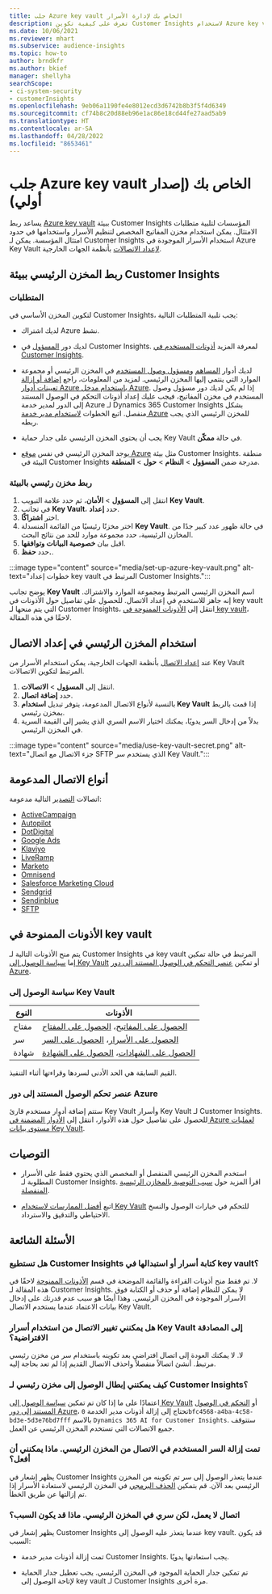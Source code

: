 ```yaml
---
title: جلب Azure key vault الخاص بك لإدارة الأسرار
description: تعرف على كيفية تكوين Customer Insights لاستخدام Azure key vault الخاص بك.
ms.date: 10/06/2021
ms.reviewer: mhart
ms.subservice: audience-insights
ms.topic: how-to
author: brndkfr
ms.author: bkief
manager: shellyha
searchScope:
- ci-system-security
- customerInsights
ms.openlocfilehash: 9eb06a1190fe4e8012ecd3d6742b8b3f5f4d6349
ms.sourcegitcommit: cf74b8c20d88eb96e1ac86e18cd44fe27aad5ab9
ms.translationtype: HT
ms.contentlocale: ar-SA
ms.lasthandoff: 04/28/2022
ms.locfileid: "8653461"
---
```

# <a name="bring-your-own-azure-key-vault-preview"></a>جلب Azure key vault الخاص بك (إصدار أولي)

يساعد ربط [Azure key vault](/azure/key-vault/general/basic-concepts) ببيئة Customer Insights المؤسسات لتلبية متطلبات الامتثال.
يمكن استخدام مخزن المفاتيح المخصص لتنظيم الأسرار واستخدامها في حدود امتثال المؤسسة. يمكن لـ Customer Insights استخدام الأسرار الموجودة في Azure Key Vault [لإعداد الاتصالات](connections.md) بأنظمة الجهات الخارجية.

## <a name="link-the-key-vault-to-the-customer-insights-environment"></a>ربط المخزن الرئيسي ببيئة Customer Insights

### <a name="prerequisites"></a>المتطلبات

لتكوين المخزن الأساسي في Customer Insights، يجب تلبية المتطلبات التالية:

- لديك اشتراك Azure نشط.

- لديك دور [المسؤول](permissions.md#admin) في Customer Insights. لمعرفة المزيد [أذونات المستخدم في Customer Insights](permissions.md#assign-roles-and-permissions).

- لديك أدوار [المساهم](/azure/role-based-access-control/built-in-roles#contributor) و[مسؤول وصول المستخدم](/azure/role-based-access-control/built-in-roles#user-access-administrator) في المخزن الرئيسي أو مجموعة الموارد التي ينتمي إليها المخزن الرئيسي. لمزيد من المعلومات، راجع [إضافة أو إزالة تعيينات أدوار Azure باستخدام مدخل Azure](/azure/role-based-access-control/role-assignments-portal). إذا لم يكن لديك دور مسؤول وصول المستخدم في مخزن المفاتيح، فيجب عليك إعداد أذونات التحكم في الوصول المستند إلى الدور لمدير خدمة Azure لـ Dynamics 365 Customer Insights بشكل منفصل. اتبع الخطوات [لاستخدام مدير خدمة Azure](connect-service-principal.md) للمخزن الرئيسي الذي يجب ربطه.

- يجب أن يحتوي المخزن الرئيسي على جدار حماية Key Vault في حالة **ممكّن**.

- يوجد المخزن الرئيسي في نفس [موقع Azure](https://azure.microsoft.com/global-infrastructure/geographies/#overview) مثل بيئة Customer Insights. منطقة البيئة في Customer Insights مدرجة ضمن **المسؤول** > **النظام** > **حول** > **المنطقة**.

### <a name="link-a-key-vault-to-the-environment"></a>ربط مخزن رئيسي بالبيئة

1. انتقل إلى **المسؤول** > **الأمان**، ثم حدد علامة التبويب **Key Vault**.
1. في تجانب **Key Vault**، حدد **إعداد**.
1. اختر **اشتراكًا**.
1. اختر مخزنًا رئيسيًا من القائمة المنسدلة **Key Vault**. في حالة ظهور عدد كبير جدًا من المخازن الرئيسية، حدد مجموعة موارد للحد من نتائج البحث.
1. اقبل بيان **خصوصية البيانات وتوافقها**.
1. حدد **حفظ.**.

:::image type="content" source="media/set-up-azure-key-vault.png" alt-text="خطوات إعداد key vault المرتبط في Customer Insights.":::

يوضح تجانب **Key Vault** اسم المخزن الرئيسي المرتبط ومجموعة الموارد والاشتراك. إنه جاهز للاستخدم في إعداد الاتصال.
للحصول على تفاصيل حول الأذونات في key vault التي يتم منحها لـ Customer Insights، انتقل إلى [الأذونات الممنوحة في key vault](#permissions-granted-on-the-key-vault)، لاحقًا في هذه المقالة.

## <a name="use-the-key-vault-in-the-connection-setup"></a>استخدام المخزن الرئيسي في إعداد الاتصال

عند [إعداد الاتصال](connections.md) بأنظمة الجهات الخارجية، يمكن استخدام الأسرار من Key Vault المرتبط لتكوين الاتصالات.

1. انتقل إلى **المسؤول** > **الاتصالات**.
1. حدد **إضافة اتصال**.
1. بالنسبة لأنواع الاتصال المدعومة، يتوفر تبديل **استخدام Key Vault** إذا قمت بالربط بمخزن رئيسي.
1. بدلاً من إدخال السر يدويًا، يمكنك اختيار الاسم السري الذي يشير إلى القيمة السرية في المخزن الرئيسي.

:::image type="content" source="media/use-key-vault-secret.png" alt-text="جزء الاتصال مع اتصال SFTP الذي يستخدم سر Key Vault.":::

## <a name="supported-connection-types"></a>أنواع الاتصال المدعومة

اتصالات [التصدير](export-destinations.md) التالية مدعومة:

* [ActiveCampaign](export-active-campaign.md)
* [Autopilot](export-autopilot.md)
* [DotDigital](export-dotdigital.md)
* [Google Ads](export-google-ads.md)
* [Klaviyo](export-klaviyo.md)
* [LiveRamp](export-liveramp.md)
* [Marketo](export-marketo.md)
* [Omnisend](export-omnisend.md)
* [Salesforce Marketing Cloud](export-salesforce.md)
* [Sendgrid](export-sendgrid.md)
* [Sendinblue](export-sendinblue.md)
* [SFTP](export-sftp.md)

## <a name="permissions-granted-on-the-key-vault"></a>الأذونات الممنوحة في key vault

يتم منح الأذونات التالية لـ Customer Insights في key vault المرتبط في حالة تمكين إما [سياسة الوصول إلى Key Vault](/azure/key-vault/general/assign-access-policy?tabs=azure-portal) أو تمكين [عنصر التحكم في الوصول المستند إلى دور Azure](/azure/key-vault/general/rbac-guide?tabs=azure-cli).

### <a name="key-vault-access-policy"></a>سياسة الوصول إلى Key Vault

| النوع        | الأذونات          |
| ----------- | -------------------- |
| مفتاح         | [الحصول على المفاتيح](/rest/api/keyvault/get-keys)، [الحصول على المفتاح](/rest/api/keyvault/get-key)                                 |
| سر      | [الحصول على الأسرار](/rest/api/keyvault/get-secrets)، [الحصول على السر](/rest/api/keyvault/get-secret)                     |
| شهادة | [الحصول على الشهادات](/rest/api/keyvault/get-certificates)، [الحصول على الشهادة](/rest/api/keyvault/get-certificate) |

القيم السابقة هي الحد الأدنى لسردها وقراءتها أثناء التنفيذ.

### <a name="azure-role-based-access-control"></a>عنصر تحكم الوصول المستند إلى دور Azure

ستتم إضافة أدوار مستخدم قارئ Key Vault وأسرار Key Vault لـ Customer Insights. للحصول على تفاصيل حول هذه الأدوار، انتقل إلى [الأدوار المضمنة في Azure لعمليات مستوى بيانات Key Vault](/azure/key-vault/general/rbac-guide?tabs=azure-cli).

## <a name="recommendations"></a>التوصيات

- استخدم المخزن الرئيسي المنفصل أو المخصص الذي يحتوي فقط على الأسرار المطلوبة لـ Customer Insights. اقرأ المزيد حول [سبب التوصية بالمخازن الرئيسية المنفصلة](/azure/key-vault/general/best-practices#why-we-recommend-separate-key-vaults).

- اتبع [أفضل الممارسات لاستخدام Key Vault](/azure/key-vault/general/best-practices#turn-on-logging) للتحكم في خيارات الوصول والنسخ الاحتياطي والتدقيق والاسترداد.

## <a name="frequently-asked-questions"></a>الأسئلة الشائعة

### <a name="can-customer-insights-write-secrets-or-overwrite-secrets-into-the-key-vault"></a>هل تستطيع Customer Insights كتابة أسرار أو استبدالها في key vault؟

لا. تم فقط منح أذونات القراءة والقائمة الموضحة في قسم [الأذونات الممنوحة](#permissions-granted-on-the-key-vault) لاحقًا في هذه المقالة لـ Customer Insights. لا يمكن للنظام إضافة أو حذف أو الكتابة فوق الأسرار الموجودة في المخزن الرئيسي. وهذا أيضًا هو سبب عدم قدرتك على إدخال بيانات الاعتماد عندما يستخدم الاتصال Key Vault.

### <a name="can-i-change-a-connection-from-using-key-vault-secrets-to-default-authentication"></a>هل يمكنني تغيير الاتصال من استخدام أسرار Key Vault إلى المصادقة الافتراضية؟

لا. لا يمكنك العودة إلى اتصال افتراضي بعد تكوينه باستخدام سر من مخزن رئيسي مرتبط. أنشئ اتصالاً منفصلاً واحذف الاتصال القديم إذا لم تعد بحاجة إليه.

### <a name="how-can-i-revoke-access-to-a-key-vault-for-customer-insights"></a>كيف يمكنني إبطال الوصول إلى مخزن رئيسي لـ Customer Insights؟

اعتمادًا على ما إذا كان تم تمكين [سياسة الوصول إلى Key Vault](/azure/key-vault/general/assign-access-policy?tabs=azure-portal) أو [التحكم في الوصول المستند إلى دور Azure](/azure/key-vault/general/rbac-guide?tabs=azure-cli)، تحتاج إلى إزالة أذونات مدير الخدمة `0bfc4568-a4ba-4c58-bd3e-5d3e76bd7fff` بالاسم `Dynamics 365 AI for Customer Insights`. ستتوقف جميع الاتصالات التي تستخدم المخزن الرئيسي عن العمل.

### <a name="a-secret-thats-used-in-a-connection-got-removed-from-the-key-vault-what-can-i-do"></a>تمت إزالة السر المستخدم في الاتصال من المخزن الرئيسي. ماذا يمكنني أن أفعل؟

يظهر إشعار في Customer Insights عندما يتعذر الوصول إلى سر تم تكوينه من المخزن الرئيسي بعد الآن. قم بتمكين [الحذف البرمجي](/azure/key-vault/general/soft-delete-overview) في المخزن الرئيسي لاستعادة الأسرار إذا تم إزالتها عن طريق الخطأ.

### <a name="a-connection-doesnt-work-but-my-secret-is-in-the-key-vault-what-might-be-the-cause"></a>اتصال لا يعمل، لكن سري في المخزن الرئيسي. ماذا قد يكون السبب؟

يظهر إشعار في Customer Insights عندما يتعذر عليه الوصول إلى key vault. قد يكون السبب:

- تمت إزالة أذونات مدير خدمة Customer Insights. يجب استعادتها يدويًا.

- تم تمكين جدار الحماية الموجود في المخزن الرئيسي. يجب تعطيل جدار الحماية لإتاحة الوصول إلى key vault لـ Customer Insights مرة أخرى.
